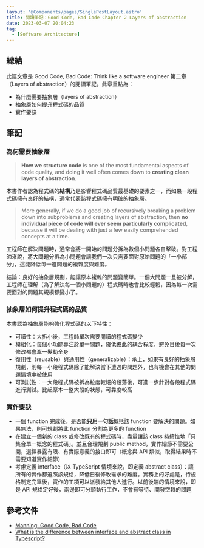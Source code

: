 ```yaml
---
layout: '@Components/pages/SinglePostLayout.astro'
title: 閱讀筆記：Good Code, Bad Code Chapter 2 Layers of abstraction
date: 2023-03-07 20:04:23
tag:
  - [Software Architecture]
---
```


## 總結

此篇文章是 Good Code, Bad Code: Think like a software engineer 第二章（Layers of abstraction）的閱讀筆記。此章重點為：

- 為什麼需要抽象層（layers of abstraction）
- 抽象層如何提升程式碼的品質
- 實作要訣

## 筆記

### 為何需要抽象層

> **How we structure code** is one of the most fundamental aspects of code quality, and doing it well often comes down to **creating clean layers of abstraction**.

本書作者認為程式碼的**結構**乃是影響程式碼品質最基礎的要素之一，而如果一段程式碼擁有良好的結構，通常代表該程式碼擁有明確的抽象層。

> More generally, if we do a good job of recursively breaking a problem down into subproblems and creating layers of abstraction, then **no individual piece of code will ever seem particularly complicated**, because it will be dealing with just a few easily comprehended concepts at a time.

工程師在解決問題時，通常會將一開始的問題分拆為數個小問題各自擊破。對工程師來說，將大問題分拆為小問題會讓我們一次只需要面對原始問題的「一小部分」，這能降低每一道問題的複雜度與難度。

結論：良好的抽象層規劃，能讓原本複雜的問題變簡單。一個大問題一旦被分解，工程師在理解（為了解決每一個小問題的）程式碼時也會比較輕鬆，因為每一次需要面對的問題其規模都變小了。

### 抽象層如何提升程式碼的品質

本書認為抽象層能夠強化程式碼的以下特性：

- 可讀性：大拆小後，工程師單次需要閱讀的程式碼變少
- 模組化：每個小功能專注於單一問題，降低彼此的耦合程度，避免日後每一次修改都會牽一髮動全身
- 復用性（reusable）與通用性（generalizable）：承上，如果有良好的抽象層規劃，則每一小段程式碼除了能解決當下遭遇的問題外，也有機會在其他的問題情境中被使用
- 可測試性：一大段程式碼被拆為粒度較細的段落後，可進一步針對各段程式碼進行測試。比起原本一整大段的狀態，可靠度較高

### 實作要訣

- 一個 function 完成後，是否能**只用一句話**概括該 function 要解決的問題。如果無法，則可規劃將此 function 分割為更多的 function
- 在建立一個新的 class 或修改既有的程式碼時，盡量讓該 class 持續性地「只集合單一概念的程式碼」。並且合理規劃 public method，實作細節不需要公開，選擇暴露有限、有實際意義的接口即可（概念與 API 類似，取得結果時不需要知道實作細節）
- 考慮定義 interface（以 TypeScript 情境來說，即定義 abstract class）：讓所有的實作都遵照該規格，降低日後修改需求的難度。實務上的好處是，待規格制定完畢後，實作的工項可以派發給其他人進行。以前後端的情境來說，即是 API 規格定好後，兩邊即可分頭執行工作，不會有等待、開發空轉的問題

## 參考文件

- [Manning: Good Code, Bad Code](https://www.manning.com/books/good-code-bad-code)
- [What is the difference between interface and abstract class in Typescript?](https://stackoverflow.com/questions/50110844/what-is-the-difference-between-interface-and-abstract-class-in-typescript)

